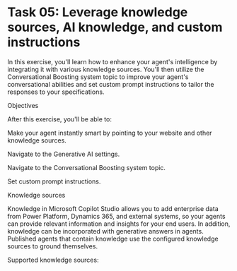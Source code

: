 # Task 05: Leverage knowledge sources, AI knowledge, and custom instructions

In this exercise, you'll learn how to enhance your agent's intelligence by integrating it with various knowledge sources. You'll then utilize the Conversational Boosting system topic to improve your agent's conversational abilities and set custom prompt instructions to tailor the responses to your specifications.

Objectives

After this exercise, you'll be able to:

Make your agent instantly smart by pointing to your website and other knowledge sources.

Navigate to the Generative AI settings.

Navigate to the Conversational Boosting system topic.

Set custom prompt instructions.

Knowledge sources

Knowledge in Microsoft Copilot Studio allows you to add enterprise data from Power Platform, Dynamics 365, and external systems, so your agents can provide relevant information and insights for your end users. In addition, knowledge can be incorporated with generative answers in agents. Published agents that contain knowledge use the configured knowledge sources to ground themselves.

Supported knowledge sources:








